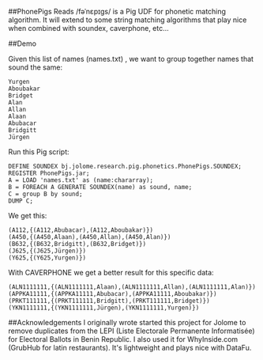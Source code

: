 ##PhonePigs
Reads /fəˈnɛpɪgs/ is a Pig UDF for phonetic matching algorithm. It will extend to some string matching algorithms that play nice when combined with soundex, caverphone, etc...



##Demo

Given this list of names (names.txt) , we want to group together names that sound the same:

	Yurgen
	Aboubakar
	Bridget
	Alan
	Allan
	Alaan
	Abubacar
	Bridgitt
	Jürgen


Run this Pig script:


	DEFINE SOUNDEX bj.jolome.research.pig.phonetics.PhonePigs.SOUNDEX;
	REGISTER PhonePigs.jar;
	A = LOAD 'names.txt' as (name:chararray);
	B = FOREACH A GENERATE SOUNDEX(name) as sound, name;
	C = group B by sound;
	DUMP C;

We get this:

	(A112,{(A112,Abubacar),(A112,Aboubakar)})
	(A450,{(A450,Alaan),(A450,Allan),(A450,Alan)})
	(B632,{(B632,Bridgitt),(B632,Bridget)})
	(J625,{(J625,Jürgen)})
	(Y625,{(Y625,Yurgen)})
	
With CAVERPHONE we get a better result for this specific data:

	(ALN1111111,{(ALN1111111,Alaan),(ALN1111111,Allan),(ALN1111111,Alan)})
	(APPKA11111,{(APPKA11111,Abubacar),(APPKA11111,Aboubakar)})
	(PRKT111111,{(PRKT111111,Bridgitt),(PRKT111111,Bridget)})
	(YKN1111111,{(YKN1111111,Jürgen),(YKN1111111,Yurgen)})

##Acknowledgements
I originally wrote started this project for Jolome to remove duplicates from the LEPI (Liste Electorale Permanente Informatisée) for Electoral Ballots in Benin Republic. I also used it for WhyInside.com (GrubHub for latin restaurants). It's lightweight and plays nice with DataFu.